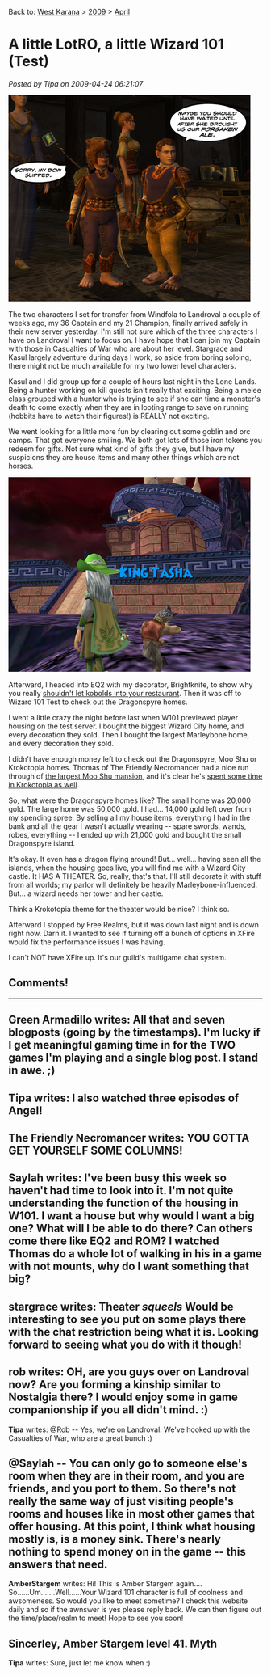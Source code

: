 Back to: [West Karana](/posts/westkarana.md) > [2009](/posts/2009/westkarana.md) > [April](./westkarana.md)
# A little LotRO, a little Wizard 101 (Test)

*Posted by Tipa on 2009-04-24 06:21:07*

![I was actually aiming for that annoying fly](../../../uploads/2009/04/forsakenale.jpg "I was actually aiming for that annoying fly")

The two characters I set for transfer from Windfola to Landroval a couple of weeks ago, my 36 Captain and my 21 Champion, finally arrived safely in their new server yesterday. I'm still not sure which of the three characters I have on Landroval I want to focus on. I have hope that I can join my Captain with those in Casualties of War who are about her level. Stargrace and Kasul largely adventure during days I work, so aside from boring soloing, there might not be much available for my two lower level characters.

Kasul and I did group up for a couple of hours last night in the Lone Lands. Being a hunter working on kill quests isn't really that exciting. Being a melee class grouped with a hunter who is trying to see if she can time a monster's death to come exactly when they are in looting range to save on running (hobbits have to watch their figures!) is REALLY not exciting.

We went looking for a little more fun by clearing out some goblin and orc camps. That got everyone smiling. We both got lots of those iron tokens you redeem for gifts. Not sure what kind of gifts they give, but I have my suspicions they are house items and many other things which are not horses.

![wizardgraphicalclient-2009-04-23-23-15-26-90](../../../uploads/2009/04/wizardgraphicalclient-2009-04-23-23-15-26-90.jpg "wizardgraphicalclient-2009-04-23-23-15-26-90")

Afterward, I headed into EQ2 with my decorator, Brightknife, to show why you really [shouldn't let kobolds into your restaurant](../../../index.php/2009/04/23/eq2-but-they-said-it-was-all-you-can-eat/). Then it was off to Wizard 101 Test to check out the Dragonspyre homes.

I went a little crazy the night before last when W101 previewed player housing on the test server. I bought the biggest Wizard City home, and every decoration they sold. Then I bought the largest Marleybone home, and every decoration they sold.

I didn't have enough money left to check out the Dragonspyre, Moo Shu or Krokotopia homes. Thomas of The Friendly Necromancer had a nice run through of [the largest Moo Shu mansion](http://thefriendlynecromancer.blogspot.com/2009/04/housing-preview.html), and it's clear he's [spent some time in Krokotopia as well](http://thefriendlynecromancer.blogspot.com/2009/04/you-gotta-get-yourself-some-columns.html).

So, what were the Dragonspyre homes like? The small home was 20,000 gold. The large home was 50,000 gold. I had... 14,000 gold left over from my spending spree. By selling all my house items, everything I had in the bank and all the gear I wasn't actually wearing -- spare swords, wands, robes, everything -- I ended up with 21,000 gold and bought the small Dragonspyre island.

It's okay. It even has a dragon flying around! But... well... having seen all the islands, when the housing goes live, you will find me with a Wizard City castle. It HAS A THEATER. So, really, that's that. I'll still decorate it with stuff from all worlds; my parlor will definitely be heavily Marleybone-influenced. But... a wizard needs her tower and her castle.

Think a Krokotopia theme for the theater would be nice? I think so.

Afterward I stopped by Free Realms, but it was down last night and is down right now. Darn it. I wanted to see if turning off a bunch of options in XFire would fix the performance issues I was having.

I can't NOT have XFire up. It's our guild's multigame chat system.

## Comments!
---
**Green Armadillo** writes: All that and seven blogposts (going by the timestamps). I'm lucky if I get meaningful gaming time in for the TWO games I'm playing and a single blog post. I stand in awe. ;)
---
**Tipa** writes: I also watched three episodes of Angel!
---
**The Friendly Necromancer** writes: YOU GOTTA GET YOURSELF SOME COLUMNS!
---
**Saylah** writes: I've been busy this week so haven't had time to look into it. I'm not quite understanding the function of the housing in W101. I want a house but why would I want a big one? What will I be able to do there? Can others come there like EQ2 and ROM? I watched Thomas do a whole lot of walking in his in a game with not mounts, why do I want something that big?
---
**stargrace** writes: Theater *squeels* 
Would be interesting to see you put on some plays there with the chat restriction being what it is. Looking forward to seeing what you do with it though!
---
**rob** writes: OH, are you guys over on Landroval now? Are you forming a kinship similar to Nostalgia there? I would enjoy some in game companionship if you all didn't mind. :)
---
**Tipa** writes: @Rob -- Yes, we're on Landroval. We've hooked up with the Casualties of War, who are a great bunch :)

@Saylah -- You can only go to someone else's room when they are in their room, and you are friends, and you port to them. So there's not really the same way of just visiting people's rooms and houses like in most other games that offer housing. At this point, I think what housing mostly is, is a money sink. There's nearly nothing to spend money on in the game -- this answers that need.
---
**AmberStargem** writes: Hi! This is Amber Stargem again.... So......Um.......Well......Your Wizard 101 character is full of coolness and awsomeness. So would you like to meet sometime? I check this website daily and so if the awnswer is yes please reply back. We can then figure out the time/place/realm to meet! Hope to see you soon! 

Sincerley,
Amber Stargem level 41. Myth
---
**Tipa** writes: Sure, just let me know when :)
